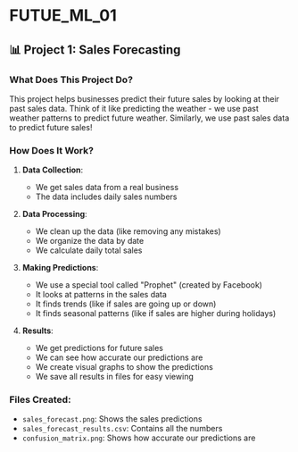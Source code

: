 # FUTUE_ML_01

## 📊 Project 1: Sales Forecasting

### What Does This Project Do?
This project helps businesses predict their future sales by looking at their past sales data. Think of it like predicting the weather - we use past weather patterns to predict future weather. Similarly, we use past sales data to predict future sales!

### How Does It Work?
1. **Data Collection**: 
   - We get sales data from a real business
   - The data includes daily sales numbers

2. **Data Processing**:
   - We clean up the data (like removing any mistakes)
   - We organize the data by date
   - We calculate daily total sales

3. **Making Predictions**:
   - We use a special tool called "Prophet" (created by Facebook)
   - It looks at patterns in the sales data
   - It finds trends (like if sales are going up or down)
   - It finds seasonal patterns (like if sales are higher during holidays)

4. **Results**:
   - We get predictions for future sales
   - We can see how accurate our predictions are
   - We create visual graphs to show the predictions
   - We save all results in files for easy viewing

### Files Created:
- `sales_forecast.png`: Shows the sales predictions
- `sales_forecast_results.csv`: Contains all the numbers
- `confusion_matrix.png`: Shows how accurate our predictions are
